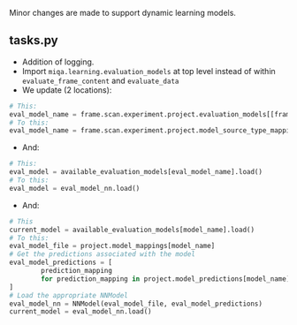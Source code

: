 Minor changes are made to support dynamic learning models.

## tasks.py
- Addition of logging.
- Import `miqa.learning.evaluation_models` at top level instead of within `evaluate_frame_content` and `evaluate_data`
- We update (2 locations):
```py
# This:
eval_model_name = frame.scan.experiment.project.evaluation_models[[frame.scan.scan_type][0]]
# To this:
eval_model_name = frame.scan.experiment.project.model_source_type_mappings[frame.scan.scan_type]
```
- And:
```py
# This:
eval_model = available_evaluation_models[eval_model_name].load()
# To this:
eval_model = eval_model_nn.load()
```
- And:
```py
# This
current_model = available_evaluation_models[model_name].load()
# To this:
eval_model_file = project.model_mappings[model_name]
# Get the predictions associated with the model
eval_model_predictions = [
        prediction_mapping
        for prediction_mapping in project.model_predictions[model_name]
]
# Load the appropriate NNModel
eval_model_nn = NNModel(eval_model_file, eval_model_predictions)
current_model = eval_model_nn.load()
```